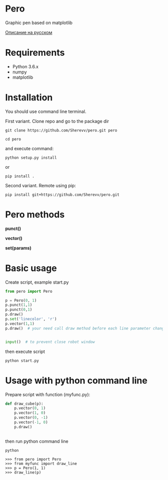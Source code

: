 # Pero

Graphic pen based on matplotlib

[Описание на русском](README.ru.md)

# Requirements

- Python 3.6.x
- numpy
- matplotlib


# Installation
You should use command line terminal.

First variant. Clone repo and go to the package dir

```commandline
git clone https://github.com/Sherevv/pero.git pero

cd pero
```

and execute command:
```
python setup.py install
```
or
```
pip install .
```

Second variant. Remote using pip:

```
pip install git+https://github.com/Sherevv/pero.git
```

# Pero methods
**punct()**

**vector()**

**set(params)**

# Basic usage

Create script, example start.py
```python
from pero import Pero

p = Pero(0, 1)
p.punct(1,1)
p.punct(0,1)
p.draw()
p.set('linecolor', 'r')
p.vector(1,1)
p.draw()  # your need call draw method before each line parameter change (e.g. color)


input()  # to prevent close robot window
```

then execute script
```commandline
python start.py
```


# Usage with python command line
Prepare script with function (myfunc.py):
```python
def draw_cube(p):
    p.vector(0, 1)
    p.vector(1, 0)
    p.vector(0, -1)
    p.vector(-1, 0)
    p.draw()
    
```

then run python command line
```commandline
python
```


```
>>> from pero import Pero
>>> from myfunc import draw_line
>>> p = Pero(1, 1)
>>> draw_line(p)
```